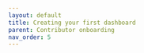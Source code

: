 ```yaml
---
layout: default
title: Creating your first dashboard
parent: Contributor onboarding
nav_order: 5
---
```


